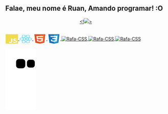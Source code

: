## Falae, meu nome é Ruan, Amando programar! :O
<div align="center">
  <a href="https://github.com/carlosruan12307">

<!<img height="180em" src="https://github-readme-stats.vercel.app/api/top-langs/?username=carlosruan12307&layout=compact&langs_count=7&theme=dracula"/>>
</div>
<div style="display: inline_block"><br>
  <img align="center" alt="Rafa-Js" height="30" width="40" src="https://raw.githubusercontent.com/devicons/devicon/master/icons/javascript/javascript-plain.svg">
  <img align="center" alt="Rafa-React" height="30" width="40" src="https://raw.githubusercontent.com/devicons/devicon/master/icons/react/react-original.svg">
  <img align="center" alt="Rafa-HTML" height="30" width="40" src="https://raw.githubusercontent.com/devicons/devicon/master/icons/html5/html5-original.svg">
  <img align="center" alt="Rafa-CSS" height="30" width="40" src="https://raw.githubusercontent.com/devicons/devicon/master/icons/css3/css3-original.svg">
<img align="center" alt="Rafa-CSS" height="30" width="35" src="https://user-images.githubusercontent.com/33158051/103925017-e7673b80-50e4-11eb-9379-ceb82e3f382c.png">
 <img align="center" alt="Rafa-CSS" height="30" width="35" src="https://raw.githubusercontent.com/jmnote/z-icons/master/svg/java.svg">
 <img align="center" alt="Rafa-CSS" height="30" width="45" src="https://user-images.githubusercontent.com/4727/38117898-75c704e4-336c-11e8-82bb-dffd73f55e94.png">
</div>
 
 ![Snake animation](https://github.com/rafaballerini/rafaballerini/blob/output/github-contribution-grid-snake.svg)
 
<div> 

</div>


